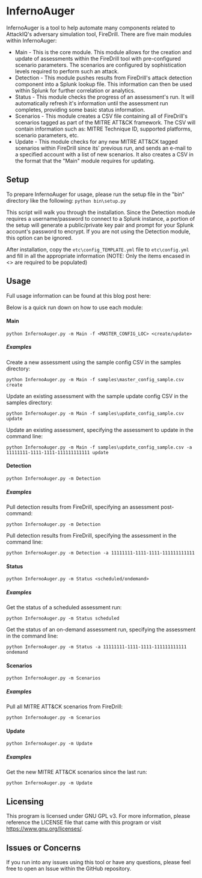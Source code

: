 # InfernoAuger

InfernoAuger is a tool to help automate many components related to AttackIQ's adversary simulation tool, FireDrill. There are five main modules within InfernoAuger:

 * Main - This is the core module. This module allows for the creation and update of assessments within the FireDrill tool with pre-configured scenario parameters. The scenarios are configured by sophistication levels required to perform such an attack.
 * Detection - This module pushes results from FireDrill's attack detection component into a Splunk lookup file. This information can then be used within Splunk for further correlation or analytics.
 * Status - This module checks the progress of an assessment's run. It will automatically refresh it's information until the assessment run completes, providing some basic status information.
 * Scenarios - This module creates a CSV file containing all of FireDrill's scenarios tagged as part of the MITRE ATT&CK framework. The CSV will contain information such as: MITRE Technique ID, supported platforms, scenario parameters, etc.
 * Update - This module checks for any new MITRE ATT&CK tagged scenarios within FireDrill since its' previous run, and sends an e-mail to a specified account with a list of new scenarios. It also creates a CSV in the format that the "Main" module requires for updating.
 
 Setup
 -----
 To prepare InfernoAuger for usage, please run the setup file in the "bin" directory like the following: `python bin\setup.py`
 
 This script will walk you through the installation. Since the Detection module requires a username/password to connect to a Splunk instance,
 a portion of the setup will generate a public/private key pair and prompt for your Splunk account's password to encrypt. If you are not using 
 the Detection module, this option can be ignored.
 
 After installation, copy the `etc\config_TEMPLATE.yml` file to `etc\config.yml` and fill in all the appropriate information (NOTE: Only the items encased in <> are required to be populated)
 
 Usage
 -----
 Full usage information can be found at this blog post here: <INSERT BLOG LINK.>
 
 Below is a quick run down on how to use each module:
 
 #### Main
 `python InfernoAuger.py -m Main -f <MASTER_CONFIG_LOC> <create/update>`

##### Examples
 Create a new assessment using the sample config CSV in the samples directory:
 
 `python InfernoAuger.py -m Main -f samples\master_config_sample.csv create`
 
 Update an existing assessment with the sample update config CSV in the samples directory:
 
 `python InfernoAuger.py -m Main -f samples\update_config_sample.csv update`
 
 Update an existing assessment, specifying the assessment to update in the command line:
 
 `python InfernoAuger.py -m Main -f samples\update_config_sample.csv -a 11111111-1111-1111-111111111111 update`
 
 #### Detection
 `python InfernoAuger.py -m Detection`
 
 ##### Examples
 
 Pull detection results from FireDrill, specifying an assessment post-command:
 
 `python InfernoAuger.py -m Detection`
 
 Pull detection results from FireDrill, specifying the assessment in the command line:
 
 `python InfernoAuger.py -m Detection -a 11111111-1111-1111-111111111111`
 
 #### Status
 `python InfernoAuger.py -m Status <scheduled/ondemand>`
 
 ##### Examples
 
 Get the status of a scheduled assessment run:
 
 `python InfernoAuger.py -m Status scheduled`
 
 Get the status of an on-demand assessment run, specifying the assessment in the command line:
 
 `python InfernoAuger.py -m Status -a 11111111-1111-1111-111111111111 ondemand`
 
 #### Scenarios
 
 `python InfernoAuger.py -m Scenarios`
 
 ##### Examples
 
 Pull all MITRE ATT&CK scenarios from FireDrill:
 
 `python InfernoAuger.py -m Scenarios`
 
 #### Update
 
 `python InfernoAuger.py -m Update`
 
 ##### Examples
 
 Get the new MITRE ATT&CK scenarios since the last run:
 
 `python InfernoAuger.py -m Update`
 
 Licensing
 ---------
 This program is licensed under GNU GPL v3. For more information, please reference the LICENSE file that came with this program or visit https://www.gnu.org/licenses/.
 
 Issues or Concerns
 ------------------
 If you run into any issues using this tool or have any questions, please feel free to open an Issue within the GitHub repository.